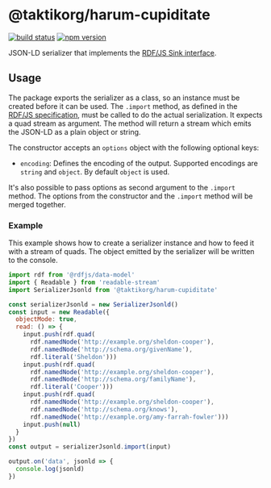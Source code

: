 # @taktikorg/harum-cupiditate
[![build status](https://img.shields.io/github/actions/workflow/status/taktikorg/harum-cupiditate/test.yaml?branch=master)](https://github.com/taktikorg/harum-cupiditate/actions/workflows/test.yaml)
[![npm version](https://img.shields.io/npm/v/@taktikorg/harum-cupiditate.svg)](https://www.npmjs.com/package/@taktikorg/harum-cupiditate)

JSON-LD serializer that implements the [RDF/JS Sink interface](http://rdf.js.org/).

## Usage

The package exports the serializer as a class, so an instance must be created before it can be used.
The `.import` method, as defined in the [RDF/JS specification](http://rdf.js.org/#sink-interface), must be called to do the actual serialization.
It expects a quad stream as argument.
The method will return a stream which emits the JSON-LD as a plain object or string.

The constructor accepts an `options` object with the following optional keys:

- `encoding`: Defines the encoding of the output.
  Supported encodings are `string` and `object`.
  By default `object` is used.

It's also possible to pass options as second argument to the `.import` method.
The options from the constructor and the `.import` method will be merged together.

### Example

This example shows how to create a serializer instance and how to feed it with a stream of quads.
The object emitted by the serializer will be written to the console.

```javascript
import rdf from '@rdfjs/data-model'
import { Readable } from 'readable-stream'
import SerializerJsonld from '@taktikorg/harum-cupiditate'

const serializerJsonld = new SerializerJsonld()
const input = new Readable({
  objectMode: true,
  read: () => {
    input.push(rdf.quad(
      rdf.namedNode('http://example.org/sheldon-cooper'),
      rdf.namedNode('http://schema.org/givenName'),
      rdf.literal('Sheldon')))
    input.push(rdf.quad(
      rdf.namedNode('http://example.org/sheldon-cooper'),
      rdf.namedNode('http://schema.org/familyName'),
      rdf.literal('Cooper')))
    input.push(rdf.quad(
      rdf.namedNode('http://example.org/sheldon-cooper'),
      rdf.namedNode('http://schema.org/knows'),
      rdf.namedNode('http://example.org/amy-farrah-fowler')))
    input.push(null)
  }
})
const output = serializerJsonld.import(input)

output.on('data', jsonld => {
  console.log(jsonld)
})
```
